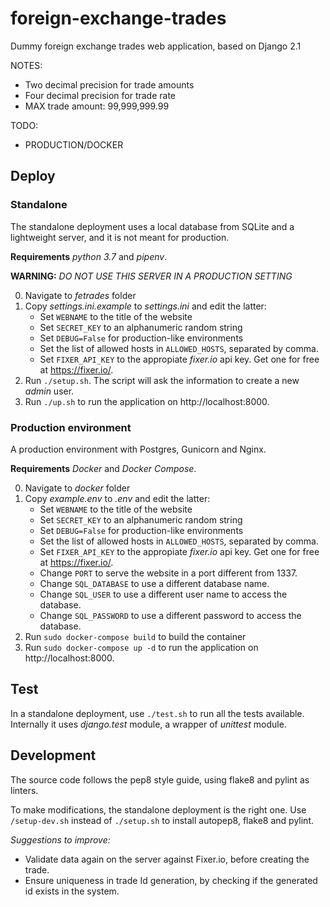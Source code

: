 # foreign-exchange-trades
Dummy foreign exchange trades web application, based on Django 2.1

NOTES:
* Two decimal precision for trade amounts
* Four decimal precision for trade rate
* MAX trade amount: 99,999,999.99

TODO:
* PRODUCTION/DOCKER


## Deploy

### Standalone
The standalone deployment uses a local database from SQLite and a lightweight server, and it is not meant for production.

**Requirements** _python 3.7_ and _pipenv_.

**WARNING:** _DO NOT USE THIS SERVER IN A PRODUCTION SETTING_

0. Navigate to _fetrades_ folder
1. Copy _settings.ini.example_ to _settings.ini_ and edit the latter:
	* Set `WEBNAME` to the title of the website
	* Set `SECRET_KEY` to an alphanumeric random string
	* Set `DEBUG=False` for production-like environments
	* Set the list of allowed hosts in `ALLOWED_HOSTS`, separated by comma.
	* Set `FIXER_API_KEY` to the appropiate _fixer.io_ api key. Get one for free at https://fixer.io/. 
2. Run `./setup.sh`. The script will ask the information to create a new _admin_ user.
3. Run `./up.sh` to run the application on http://localhost:8000.

### Production environment
A production environment with Postgres, Gunicorn and Nginx.

**Requirements** _Docker_ and _Docker Compose_.

0. Navigate to _docker_ folder
1. Copy _example.env_ to _.env_ and edit the latter:
	* Set `WEBNAME` to the title of the website
	* Set `SECRET_KEY` to an alphanumeric random string
	* Set `DEBUG=False` for production-like environments
	* Set the list of allowed hosts in `ALLOWED_HOSTS`, separated by comma.
	* Set `FIXER_API_KEY` to the appropiate _fixer.io_ api key. Get one for free at https://fixer.io/.
	* Change `PORT` to serve the website in a port different from 1337.
	* Change `SQL_DATABASE` to use a different database name.
	* Change `SQL_USER` to use a different user name to access the database.
	* Change `SQL_PASSWORD` to use a different password to access the database.
2. Run `sudo docker-compose build` to build the container
3. Run `sudo docker-compose up -d` to run the application on http://localhost:8000.


## Test
In a standalone deployment, use `./test.sh` to run all the tests available. Internally it uses _django.test_ module, a wrapper of _unittest_ module.


## Development
The source code follows the pep8 style guide, using flake8 and pylint as linters.

To make modifications, the standalone deployment is the right one. Use `/setup-dev.sh` instead of `./setup.sh` to install autopep8, flake8 and pylint.

_Suggestions to improve:_
* Validate data again on the server against Fixer.io, before creating the trade.
* Ensure uniqueness in trade Id generation, by checking if the generated id exists in the system.

